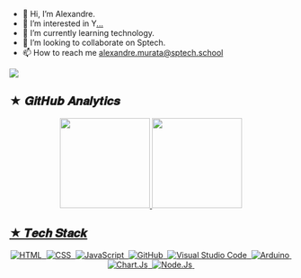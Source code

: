 - 👋 Hi, I’m Alexandre.
- 👀 I’m interested in Y<a href="https://github.com/AlexandreDSptech">.</a><a href="https://www.google.com/search?q=he+likes+her&sxsrf=APwXEdeOELeb-7xZIvj_qEYnEOaoyBCPGg%3A1682917725355&ei=XUlPZLOvFfnR5OUPn6K1gA0&ved=0ahUKEwjz0dKJrdP-AhX5KLkGHR9RDdAQ4dUDCBA&uact=5&oq=he+likes+her&gs_lcp=Cgxnd3Mtd2l6LXNlcnAQAzIJCAAQBxAeELADMgkIABAHEB4QsAMyCQgAEAcQHhCwAzIJCAAQBxAeELADMgkIABAHEB4QsAMyCQgAEAcQHhCwAzIJCAAQBxAeELADMgkIABAHEB4QsAMyCQgAEAcQHhCwAzIJCAAQBxAeELADSgQIQRgBUABYAGCOFGgCcAB4AIABAIgBAJIBAJgBAKABAsgBCsABAQ&sclient=gws-wiz-serp">.</a><a href="https://github.com/Yasmya">.</a>
- 🌱 I’m currently learning technology.
- 💞️ I’m looking to collaborate on Sptech.
- 📫 How to reach me alexandre.murata@sptech.school



<img src = "https://pa1.narvii.com/6391/8079d95849b2977ab2fbf3c8898d029b7a1d9c08_hq.gif"/>

<!--
AlexandreDSptech/AlexandreDSptech is a ✨ special ✨ repository because its `README.md` (this file) appears on your GitHub profile.
You can click the Preview link to take a look at your changes.
-->

## ★ 𝑮𝒊𝒕𝑯𝒖𝒃 𝑨𝒏𝒂𝒍𝒚𝒕𝒊𝒄𝒔
  
  <div align="center">
    <a href="https://github.com/AlexandreDSptech">
    <img height="160em" src="https://github-readme-stats.vercel.app/api?username=AlexandreDSptech&show_icons=true&include_all_commits=true&count_private=true&bg_color=0d1117&hide_border=true"/>
    <img height="160em" src="https://github-readme-stats.vercel.app/api/top-langs/?username=AlexandreDSptech&layout=compact&langs_count=7&bg_color=0d1117&hide_border=true"/>
  </div>
    
## ★ 𝑻𝒆𝒄𝒉 𝑺𝒕𝒂𝒄𝒌

<div align="center">
  
![HTML](https://img.shields.io/badge/HTML5-E34F26?style=for-the-badge&logo=html5&logoColor=white)&nbsp;
![CSS](https://img.shields.io/badge/CSS3-1572B6?style=for-the-badge&logo=css3&logoColor=white)&nbsp;
![JavaScript](https://img.shields.io/badge/JavaScript-323330?style=for-the-badge&logo=javascript&logoColor=F7DF1E)&nbsp;
![GitHub](https://img.shields.io/badge/GitHub-100000?style=for-the-badge&logo=github&logoColor=white)&nbsp;
![Visual Studio Code](https://img.shields.io/badge/VS%20Code-323330?style=for-the-badge&logo=VisualStudioCode&logoColor=blue)&nbsp;
![Arduino](https://img.shields.io/badge/Arduino-00979D?style=for-the-badge&logo=arduino&logoColor=white)&nbsp;
![Chart.Js](https://img.shields.io/badge/ChartJs-FF6384?style=for-the-badge&logo=chartdotjs&logoColor=white)&nbsp;
![Node.Js](https://img.shields.io/badge/NodeJs-339933?style=for-the-badge&logo=nodedotjs&logoColor=white)&nbsp;
 
</div>
